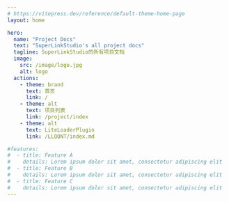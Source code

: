 ```yaml
---
# https://vitepress.dev/reference/default-theme-home-page
layout: home

hero:
  name: "Project Docs"
  text: "SuperLinkStudio's all project docs"
  tagline: SuperLinkStudio的所有项目文档
  image:
    src: /image/logo.jpg
    alt: logo
  actions:
    - theme: brand
      text: 首页
      link: /
    - theme: alt
      text: 项目列表
      link: /project/index
    - theme: alt
      text: LiteLoaderPlugin
      link: /LLQQNT/index.md

#features:
#  - title: Feature A
#    details: Lorem ipsum dolor sit amet, consectetur adipiscing elit
#  - title: Feature B
#    details: Lorem ipsum dolor sit amet, consectetur adipiscing elit
#  - title: Feature C
#    details: Lorem ipsum dolor sit amet, consectetur adipiscing elit
---
```


